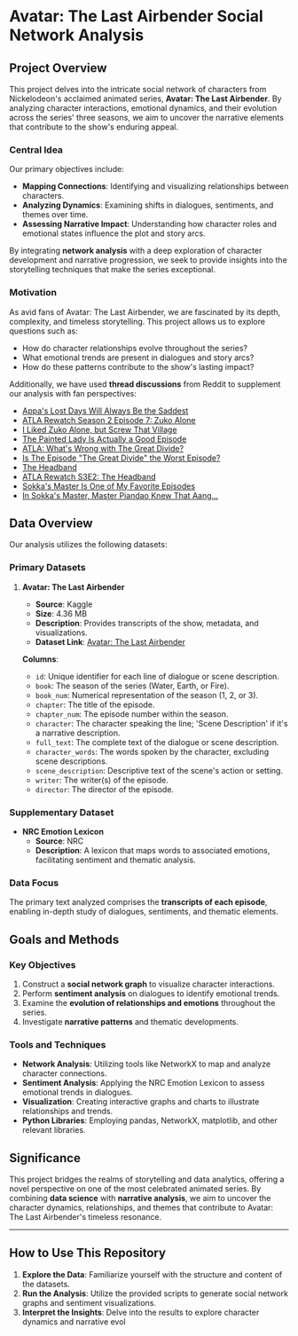 # Avatar: The Last Airbender Social Network Analysis 

## Project Overview

This project delves into the intricate social network of characters from Nickelodeon's acclaimed animated series, **Avatar: The Last Airbender**. By analyzing character interactions, emotional dynamics, and their evolution across the series' three seasons, we aim to uncover the narrative elements that contribute to the show's enduring appeal.

### Central Idea

Our primary objectives include:

- **Mapping Connections**: Identifying and visualizing relationships between characters.
- **Analyzing Dynamics**: Examining shifts in dialogues, sentiments, and themes over time.
- **Assessing Narrative Impact**: Understanding how character roles and emotional states influence the plot and story arcs.

By integrating **network analysis** with a deep exploration of character development and narrative progression, we seek to provide insights into the storytelling techniques that make the series exceptional.

### Motivation

As avid fans of Avatar: The Last Airbender, we are fascinated by its depth, complexity, and timeless storytelling. This project allows us to explore questions such as:

- How do character relationships evolve throughout the series?
- What emotional trends are present in dialogues and story arcs?
- How do these patterns contribute to the show's lasting impact?

Additionally, we have used **thread discussions** from Reddit to supplement our analysis with fan perspectives:

- [Appa's Lost Days Will Always Be the Saddest](https://www.reddit.com/r/TheLastAirbender/comments/8ezr6b/appas_lost_days_will_always_be_the_saddest/)
- [ATLA Rewatch Season 2 Episode 7: Zuko Alone](https://www.reddit.com/r/TheLastAirbender/comments/gy843t/atla_rewatch_season_2_episode_7_zuko_alone/)
- [I Liked Zuko Alone, but Screw That Village](https://www.reddit.com/r/CharacterRant/comments/n16qvd/i_liked_zuko_alone_but_screw_that_village/)
- [The Painted Lady Is Actually a Good Episode](https://www.reddit.com/r/TheLastAirbender/comments/1b56kmr/the_painted_lady_is_actually_a_good_episode_it_is/)
- [ATLA: What's Wrong with The Great Divide?](https://www.reddit.com/r/TheLastAirbender/comments/44yb5v/atla_whats_wrong_with_the_great_divide/)
- [Is The Episode "The Great Divide" the Worst Episode?](https://www.reddit.com/r/TheLastAirbender/comments/ociiu2/is_the_episode_the_great_divide_the_worst_episode/)
- [The Headband](https://avatar.fandom.com/wiki/The_Headband)
- [ATLA Rewatch S3E2: The Headband](https://www.reddit.com/r/TheLastAirbender/comments/ohxf2c/atla_rewatch_s3e2_the_headband/)
- [Sokka's Master Is One of My Favorite Episodes](https://www.reddit.com/r/TheLastAirbender/comments/kjjguo/sokkas_master_is_one_of_my_favorite_episodes_what/)
- [In Sokka's Master, Master Piandao Knew That Aang...](https://www.reddit.com/r/TheLastAirbender/comments/nsxe9n/in_sokkas_master_master_piandao_knew_that_aang/)

## Data Overview

Our analysis utilizes the following datasets:

### Primary Datasets

1. **Avatar: The Last Airbender**
   - **Source**: Kaggle
   - **Size**: 4.36 MB
   - **Description**: Provides transcripts of the show, metadata, and visualizations.
   - **Dataset Link**: [Avatar: The Last Airbender](https://www.kaggle.com/code/ekrembayar/avatar-the-last-airbender-data-visualization)

   **Columns**:
   - `id`: Unique identifier for each line of dialogue or scene description.
   - `book`: The season of the series (Water, Earth, or Fire).
   - `book_num`: Numerical representation of the season (1, 2, or 3).
   - `chapter`: The title of the episode.
   - `chapter_num`: The episode number within the season.
   - `character`: The character speaking the line; 'Scene Description' if it's a narrative description.
   - `full_text`: The complete text of the dialogue or scene description.
   - `character_words`: The words spoken by the character, excluding scene descriptions.
   - `scene_description`: Descriptive text of the scene's action or setting.
   - `writer`: The writer(s) of the episode.
   - `director`: The director of the episode.
   

### Supplementary Dataset

- **NRC Emotion Lexicon**
  - **Source**: NRC
  - **Description**: A lexicon that maps words to associated emotions, facilitating sentiment and thematic analysis.

### Data Focus

The primary text analyzed comprises the **transcripts of each episode**, enabling in-depth study of dialogues, sentiments, and thematic elements.

## Goals and Methods

### Key Objectives

1. Construct a **social network graph** to visualize character interactions.
2. Perform **sentiment analysis** on dialogues to identify emotional trends.
3. Examine the **evolution of relationships and emotions** throughout the series.
4. Investigate **narrative patterns** and thematic developments.

### Tools and Techniques

- **Network Analysis**: Utilizing tools like NetworkX to map and analyze character connections.
- **Sentiment Analysis**: Applying the NRC Emotion Lexicon to assess emotional trends in dialogues.
- **Visualization**: Creating interactive graphs and charts to illustrate relationships and trends.
- **Python Libraries**: Employing pandas, NetworkX, matplotlib, and other relevant libraries.

## Significance

This project bridges the realms of storytelling and data analytics, offering a novel perspective on one of the most celebrated animated series. By combining **data science** with **narrative analysis**, we aim to uncover the character dynamics, relationships, and themes that contribute to Avatar: The Last Airbender's timeless resonance.

---

## How to Use This Repository

1. **Explore the Data**: Familiarize yourself with the structure and content of the datasets.
2. **Run the Analysis**: Utilize the provided scripts to generate social network graphs and sentiment visualizations.
3. **Interpret the Insights**: Delve into the results to explore character dynamics and narrative evol